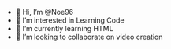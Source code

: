 - 👋 Hi, I’m @Noe96
- 👀 I’m interested in Learning Code
- 🌱 I’m currently learning HTML
- 💞️ I’m looking to collaborate on video creation

<!---
Noe96/Noe96 is a ✨ special ✨ repository because its `README.md` (this file) appears on your GitHub profile.
You can click the Preview link to take a look at your changes.
--->
